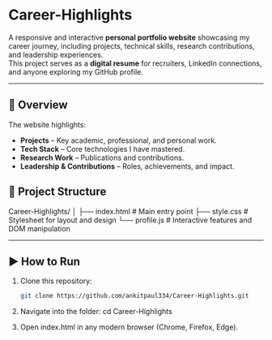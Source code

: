 # Career-Highlights
A responsive and interactive **personal portfolio website** showcasing my career journey, including projects, technical skills, research contributions, and leadership experiences.  
This project serves as a **digital resume** for recruiters, LinkedIn connections, and anyone exploring my GitHub profile.

---

## 🚀 Overview
The website highlights:
- **Projects** – Key academic, professional, and personal work.
- **Tech Stack** – Core technologies I have mastered.
- **Research Work** – Publications and contributions.
- **Leadership & Contributions** – Roles, achievements, and impact.

## 📂 Project Structure
Career-Highlights/
│
├── index.html # Main entry point
├── style.css # Stylesheet for layout and design
└── profile.js # Interactive features and DOM manipulation

---

## ▶️ How to Run
1. Clone this repository:
   ```bash
   git clone https://github.com/ankitpaul334/Career-Highlights.git
2. Navigate into the folder:
    cd Career-Highlights

3. Open index.html in any modern browser (Chrome, Firefox, Edge).
